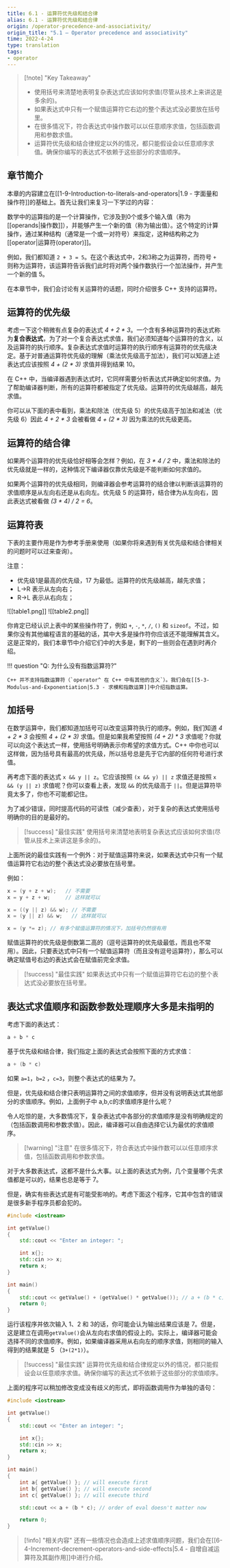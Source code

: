 ```yaml
---
title: 6.1 - 运算符优先级和结合律
alias: 6.1 - 运算符优先级和结合律
origin: /operator-precedence-and-associativity/
origin_title: "5.1 — Operator precedence and associativity"
time: 2022-4-24
type: translation
tags:
- operator
---
```


> [!note] "Key Takeaway"
> - 使用括号来清楚地表明复杂表达式应该如何求值(尽管从技术上来讲这是多余的)。
> - 如果表达式中只有一个赋值运算符它右边的整个表达式没必要放在括号里。
> - 在很多情况下，符合表达式中操作数可以以任意顺序求值，包括函数调用和参数求值。
> - 运算符优先级和结合律规定以外的情况，都只能假设会以任意顺序求值。确保你编写的表达式不依赖于这些部分的求值顺序。

## 章节简介

本章的内容建立在[[1-9-Introduction-to-literals-and-operators|1.9 - 字面量和操作符]]的基础上。首先让我们来复习一下学过的内容：

数学中的运算指的是一个计算操作，它涉及到0个或多个输入值（称为[[operands|操作数]]），并能够产生一个新的值（称为输出值）。这个特定的计算操作，通过某种结构（通常是一个或一对符号）来指定，这种结构称之为[[operator|运算符(operator)]]。

例如，我们都知道 `2 + 3 = 5`。在这个表达式中，2和3称之为运算符，而符号 `+` 则称为运算符，该运算符告诉我们此时将对两个操作数执行一个加法操作，并产生一个新的值 5。

在本章节中，我们会讨论有关运算符的话题，同时介绍很多 C++ 支持的运算符。

## 运算符的优先级

考虑一下这个稍微有点复杂的表达式 _4 + 2 * 3_。一个含有多种运算符的表达式称为**复合表达式**，为了对一个复合表达式求值，我们必须知道每个运算符的含义，以及运算符的执行顺序。复杂表达式求值时运算符的执行顺序有运算符的优先级决定。基于对普通运算符优先级的理解（乘法优先级高于加法），我们可以知道上述表达式应该按照 _4 + (2 * 3)_ 求值并得到结果 10。

在 C++ 中，当编译器遇到表达式时，它同样需要分析表达式并确定如何求值。为了帮助编译器判断，所有的运算符都被指定了优先级。运算符的优先级越高，越先求值。

你可以从下面的表中看到，乘法和除法（优先级 5）的优先级高于加法和减法（优先级 6）因此 _4 + 2 * 3_ 会被看做 _4 + (2 * 3)_ 因为乘法的优先级更高。

## 运算符的结合律

如果两个运算符的优先级恰好相等会怎样？例如，在 _3 * 4 / 2_ 中，乘法和除法的优先级就是一样的，这种情况下编译器仅靠优先级是不能判断如何求值的。

如果两个运算符的优先级相同，则编译器会参考运算符的结合律以判断该运算符的求值顺序是从左向右还是从右向左。优先级 5 的运算符，结合律为从左向右，因此表达式被看做 _(3 * 4) / 2 = 6_。

## 运算符表

下表的主要作用是作为参考手册来使用（如果你将来遇到有关优先级和结合律相关的问题时可以过来查询）。

注意：

-   优先级1是最高的优先级，17 为最低。运算符的优先级越高，越先求值；
-   L->R 表示从左向右；
-   R->L 表示从右向左；

![[table1.png]]
![[table2.png]]


你肯定已经认识上表中的某些操作符了，例如 `+`, `-`, `*`, `/`, `()` 和 `sizeof`。不过，如果你没有其他编程语言的基础的话，其中大多是操作符你应该还不能理解其含义。这是正常的，我们本章节中介绍它们中的大多是，剩下的一些则会在遇到时再介绍。

!!! question "Q: 为什么没有指数运算符?"

	C++ 并不支持指数运算符（`operator^ 在 C++ 中有其他的含义`）。我们会在[[5-3-Modulus-and-Exponentiation|5.3 - 求模和指数运算]]中介绍指数运算。
	

## 加括号

在数学运算中，我们都知道加括号可以改变运算符执行的顺序。例如，我们知道 _4 + 2 * 3_ 会按照 _4 + (2 * 3)_ 求值。但是如果我希望按照 _(4 + 2) * 3_ 求值呢？你就可以向这个表达式一样，使用括号明确表示你希望的求值方式。C++ 中你也可以这样做，因为括号具有最高的优先级，所以括号总是先于它内部的任何符号进行求值。

再考虑下面的表达式 `x && y || z`。它应该按照 `(x && y) || z` 求值还是按照  `x && (y || z)` 求值呢？你可以查看上表，发现 `&&` 的优先级高于 `||`。但是运算符毕竟太多了，你也不可能都记住。

为了减少错误，同时提高代码的可读性（减少查表），对于复杂的表达式使用括号明确你的目的是最好的。

> [!success] "最佳实践"
> 使用括号来清楚地表明复杂表达式应该如何求值(尽管从技术上来讲这是多余的)。

上面所说的最佳实践有一个例外：对于赋值运算符来说，如果表达式中只有一个赋值运算符它右边的整个表达式没必要放在括号里。

例如：

```cpp
x = (y + z + w);   // 不需要
x = y + z + w;     // 这样就可以

x = ((y || z) && w); // 不需要
x = (y || z) && w;   // 这样就可以

x = (y *= z); // 有多个赋值运算符的情况下，加括号仍然很有用
```


赋值运算符的优先级是倒数第二高的（逗号运算符的优先级最低，而且也不常用）。因此，只要表达式中只有一个赋值运算符（而且没有逗号运算符），那么可以确定赋值号右边的表达式会在赋值前完全求值。

> [!success] "最佳实践"
> 如果表达式中只有一个赋值运算符它右边的整个表达式没必要放在括号里。

## 表达式求值顺序和函数参数处理顺序大多是未指明的

考虑下面的表达式：

```cpp
a + b * c
```

基于优先级和结合律，我们指定上面的表达式会按照下面的方式求值：

```cpp
a + (b * c)
```

如果 `a=1`，`b=2` ，`c=3`，则整个表达式的结果为 7。

但是，优先级和结合律只表明运算符之间的求值顺序，但并没有说明表达式其他部分的求值顺序。例如，上面例子中 a,b,c的求值顺序是什么呢？

令人吃惊的是，大多数情况下，复杂表达式中各部分的求值顺序是没有明确规定的（包括函数调用和参数求值）。因此，编译器可以自由选择它认为最优的求值顺序。

> [!warning] "注意"
> 在很多情况下，符合表达式中操作数可以以任意顺序求值，包括函数调用和参数求值。
	
对于大多数表达式，这都不是什么大事。以上面的表达式为例，几个变量哪个先求值都是可以的，结果也总是等于 7。

但是，确实有些表达式是有可能受影响的。考虑下面这个程序，它其中包含的错误是很多新手程序员都会犯的。

```cpp
#include <iostream>

int getValue()
{
    std::cout << "Enter an integer: ";

    int x{};
    std::cin >> x;
    return x;
}

int main()
{
    std::cout << getValue() + (getValue() * getValue()); // a + (b * c)
    return 0;
}
```


运行该程序并依次输入 1、2 和 3的话，你可能会认为输出结果应该是 7。但是，这是建立在调用`getValue()`会从左向右求值的假设上的。实际上，编译器可能会选择不同的求值顺序。例如，如果编译器采用从右向左的顺序求值，则相同的输入得到的结果就是 5 （`3+(2*1)`）。

> [!success] "最佳实践"
> 运算符优先级和结合律规定以外的情况，都只能假设会以任意顺序求值。确保你编写的表达式不依赖于这些部分的求值顺序。
	

上面的程序可以稍加修改变成没有歧义的形式，即将函数调用作为单独的语句：

```cpp
#include <iostream>

int getValue()
{
    std::cout << "Enter an integer: ";

    int x{};
    std::cin >> x;
    return x;
}

int main()
{
    int a{ getValue() }; // will execute first
    int b{ getValue() }; // will execute second
    int c{ getValue() }; // will execute third

    std::cout << a + (b * c); // order of eval doesn't matter now

    return 0;
}
```


> [!info] "相关内容"
> 还有一些情况也会造成上述求值顺序问题，我们会在[[6-4-Increment-decrement-operators-and-side-effects|5.4 - 自增自减运算符及其副作用]]中进行介绍。